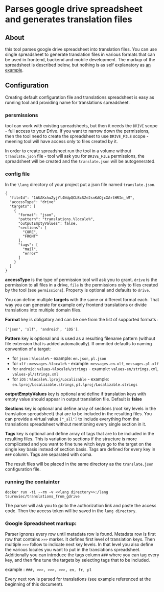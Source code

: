 Parses google drive spreadsheet and generates translation files
=======


## About

this tool parses google drive spreadsheet into translation files. 
You can use single spreadsheet to generate  translation files in various formats that can be used in frontend, backend and mobile development. 
The markup of the spreadsheet is described below, but nothing is as self explanatory as [an example](https://docs.google.com/spreadsheets/d/1AUAKxhuZyjYl4NdpQCLBcSZe2snKAOjcXArlHRIn_hM/edit?usp=sharing). 

## Configuration

Creating default configuration file and translations spreadsheet is easy as running tool and providing name for translations spreadsheet.

### persmissions

tool can work with existing spreadsheets, but then it needs the `DRIVE` scope - full access to your Drive. If you want to 
narrow down the permissions, then the tool need to create the spreadsheet to use `DRIVE_FILE` scope - meening tool will 
have access only to files created by it. 

In order to create spreadsheet run the tool in a volume without `translate.json` file - tool will ask you 
for `DRIVE_FILE` permissions, the spreadsheet will be created and the `translate.json` will be autogenerated.

### config file

In the `\lang` directory of your project put a json file named `translate.json`. 

```
{
  "fileId": "1AUAKxhuZyjYl4NdpQCLBcSZe2snKAOjcXArlHRIn_hM",
  "accessType": "drive"
  "targets": [
    {
      "format": "json",
      "pattern": "translations.%locale%",
      "outputEmptyValues": false,
      "sections": [
        "CORE",
        "FRONT"
      ],
      "tags": [
        "mail",
        "error"
      ]
    }
  ]
}
```

**accessType** is the type of permission tool will ask you to grant. `drive` is the permission to all files in a drive, 
`file` is the permissions only to files created by the tool (see `permissions`). Property is optional and defaults 
to `drive`.

You can define multiple **targets** with the same or different format each. 
That way you can generate for example only frontend translations or divide translations into multiple domain files. 

**Format** key is obligatory and can be one from the list of supported formats : 

`['json', 'xlf', 'android', 'iOS']`.

**Pattern** key is optional and is used as a resulting filename pattern 
(without file extension that is added automatically). 
If ommited defaults to naming convention of a target:

- for `json` : `%locale%` - example: `en.json`, `pl.json`
- for `xlf` : `messages.%locale%` - example: `messages.en.xlf`, `messages.pl.xlf`
- for `android`: `values-%locale%/strings` - example: `values-en/strings.xml`, `values-pl/strings.xml`
- for `iOS` : `%locale%.lproj/Localizable` - example: `en.lproj/Localizable.strings`, `pl.lproj/Localizable.strings`

**outputEmptyValues** key is optional and define if translation keys with empty value should appear in output translation file.
Default is **false**

**Sections** key is optional and define array of sections (root key levels in the translation spreadsheet) 
that are to be included in the resulting files. You can provide a virtual value `["_all"]` to include everything
from the translations spreadsheet without mentioning every single section in it. 
 
**Tags** key is optional and define array of tags that are to be included in the resulting files. 
This is variation to sections if the structure is more complicated and you want to fine tune witch keys go to the
target on the single key basis instead of section basis. Tags are defined for every key in `###` column. Tags are separated with coma.
 
The result files will be placed in the same directory as the `translate.json` configuration file. 

### running the containter

`docker run -ti --rm -v <<lang directory>>:/lang tsurowiec/translations_from_gdrive`

The parser will ask you to go to the authorization link and paste the access code. Then the access token will be 
saved in the `lang directory`.

### Google Spreadsheet markup:

Parser ignores every row until metadata row is found. 
Metadata row is first row that contains `>>>` marker. 
It defines first level of translation keys. Then multiple `>>>` follow to indicate next key levels. 
In that level you also define the various locales you want to put in the translations spreadsheet.  
Additionally you can introduce the tags column `###` where you can tag every key, and then fine tune the targets by
selecting tags that to be included. 

example : `###, >>>, >>>, >>>, en, fr, pl`

Every next row is parsed for translations (see example referenced at the beginning of this document). 
